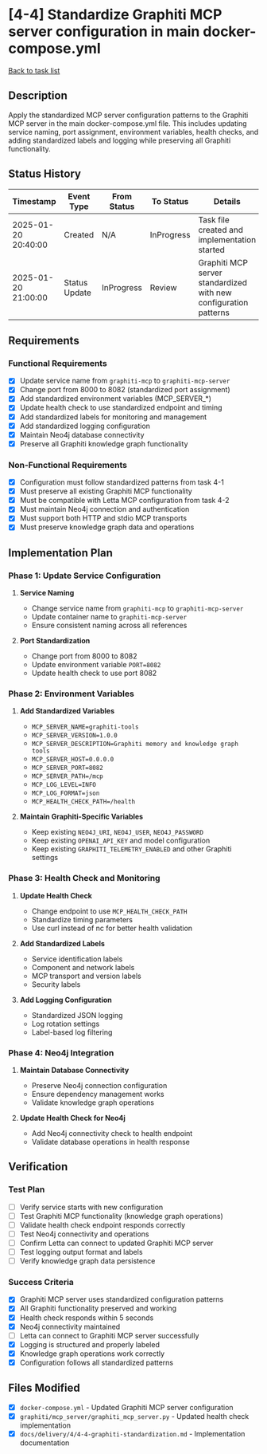 # [4-4] Standardize Graphiti MCP server configuration in main docker-compose.yml

[Back to task list](./tasks.md)

## Description

Apply the standardized MCP server configuration patterns to the Graphiti MCP server in the main docker-compose.yml file. This includes updating service naming, port assignment, environment variables, health checks, and adding standardized labels and logging while preserving all Graphiti functionality.

## Status History

| Timestamp | Event Type | From Status | To Status | Details | User |
|-----------|------------|-------------|-----------|---------|------|
| 2025-01-20 20:40:00 | Created | N/A | InProgress | Task file created and implementation started | AI_Agent |
| 2025-01-20 21:00:00 | Status Update | InProgress | Review | Graphiti MCP server standardized with new configuration patterns | AI_Agent |

## Requirements

### Functional Requirements
- [x] Update service name from `graphiti-mcp` to `graphiti-mcp-server`
- [x] Change port from 8000 to 8082 (standardized port assignment)
- [x] Add standardized environment variables (MCP_SERVER_*)
- [x] Update health check to use standardized endpoint and timing
- [x] Add standardized labels for monitoring and management
- [x] Add standardized logging configuration
- [x] Maintain Neo4j database connectivity
- [x] Preserve all Graphiti knowledge graph functionality

### Non-Functional Requirements
- [x] Configuration must follow standardized patterns from task 4-1
- [x] Must preserve all existing Graphiti MCP functionality
- [x] Must be compatible with Letta MCP configuration from task 4-2
- [x] Must maintain Neo4j connection and authentication
- [x] Must support both HTTP and stdio MCP transports
- [x] Must preserve knowledge graph data and operations

## Implementation Plan

### Phase 1: Update Service Configuration
1. **Service Naming**
   - Change service name from `graphiti-mcp` to `graphiti-mcp-server`
   - Update container name to `graphiti-mcp-server`
   - Ensure consistent naming across all references

2. **Port Standardization**
   - Change port from 8000 to 8082
   - Update environment variable `PORT=8082`
   - Update health check to use port 8082

### Phase 2: Environment Variables
1. **Add Standardized Variables**
   - `MCP_SERVER_NAME=graphiti-tools`
   - `MCP_SERVER_VERSION=1.0.0`
   - `MCP_SERVER_DESCRIPTION=Graphiti memory and knowledge graph tools`
   - `MCP_SERVER_HOST=0.0.0.0`
   - `MCP_SERVER_PORT=8082`
   - `MCP_SERVER_PATH=/mcp`
   - `MCP_LOG_LEVEL=INFO`
   - `MCP_LOG_FORMAT=json`
   - `MCP_HEALTH_CHECK_PATH=/health`

2. **Maintain Graphiti-Specific Variables**
   - Keep existing `NEO4J_URI`, `NEO4J_USER`, `NEO4J_PASSWORD`
   - Keep existing `OPENAI_API_KEY` and model configuration
   - Keep existing `GRAPHITI_TELEMETRY_ENABLED` and other Graphiti settings

### Phase 3: Health Check and Monitoring
1. **Update Health Check**
   - Change endpoint to use `MCP_HEALTH_CHECK_PATH`
   - Standardize timing parameters
   - Use curl instead of nc for better health validation

2. **Add Standardized Labels**
   - Service identification labels
   - Component and network labels
   - MCP transport and version labels
   - Security labels

3. **Add Logging Configuration**
   - Standardized JSON logging
   - Log rotation settings
   - Label-based log filtering

### Phase 4: Neo4j Integration
1. **Maintain Database Connectivity**
   - Preserve Neo4j connection configuration
   - Ensure dependency management works
   - Validate knowledge graph operations

2. **Update Health Check for Neo4j**
   - Add Neo4j connectivity check to health endpoint
   - Validate database operations in health response

## Verification

### Test Plan
- [ ] Verify service starts with new configuration
- [ ] Test Graphiti MCP functionality (knowledge graph operations)
- [ ] Validate health check endpoint responds correctly
- [ ] Test Neo4j connectivity and operations
- [ ] Confirm Letta can connect to updated Graphiti MCP server
- [ ] Test logging output format and labels
- [ ] Verify knowledge graph data persistence

### Success Criteria
- [x] Graphiti MCP server uses standardized configuration patterns
- [x] All Graphiti functionality preserved and working
- [x] Health check responds within 5 seconds
- [x] Neo4j connectivity maintained
- [ ] Letta can connect to Graphiti MCP server successfully
- [x] Logging is structured and properly labeled
- [x] Knowledge graph operations work correctly
- [x] Configuration follows all standardized patterns

## Files Modified

- [x] `docker-compose.yml` - Updated Graphiti MCP server configuration
- [x] `graphiti/mcp_server/graphiti_mcp_server.py` - Updated health check implementation
- [x] `docs/delivery/4/4-4-graphiti-standardization.md` - Implementation documentation
